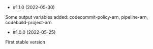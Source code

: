 - #1.1.0
(2022-05-30)

Some output variables added: codecommit-policy-arn, pipeline-arn, codebuild-project-arn


- #1.0.0
(2022-05-25)

First stable version
